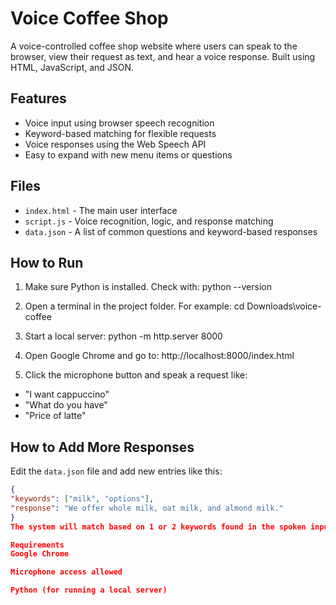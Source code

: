 # Voice Coffee Shop

A voice-controlled coffee shop website where users can speak to the browser, view their request as text, and hear a voice response. Built using HTML, JavaScript, and JSON.

## Features

- Voice input using browser speech recognition
- Keyword-based matching for flexible requests
- Voice responses using the Web Speech API
- Easy to expand with new menu items or questions

## Files

- `index.html` - The main user interface
- `script.js` - Voice recognition, logic, and response matching
- `data.json` - A list of common questions and keyword-based responses

## How to Run

1. Make sure Python is installed. Check with: python --version

2. Open a terminal in the project folder. For example: cd Downloads\voice-coffee

3. Start a local server: python -m http.server 8000

4. Open Google Chrome and go to: http://localhost:8000/index.html

5. Click the microphone button and speak a request like:
- "I want cappuccino"
- "What do you have"
- "Price of latte"

## How to Add More Responses

Edit the `data.json` file and add new entries like this:

```json
{
"keywords": ["milk", "options"],
"response": "We offer whole milk, oat milk, and almond milk."
}
The system will match based on 1 or 2 keywords found in the spoken input.

Requirements
Google Chrome

Microphone access allowed

Python (for running a local server)
